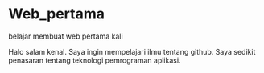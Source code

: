 # Web_pertama
belajar membuat web pertama kali

Halo salam kenal. Saya ingin mempelajari ilmu tentang github. 
Saya sedikit penasaran tentang teknologi pemrograman aplikasi.
